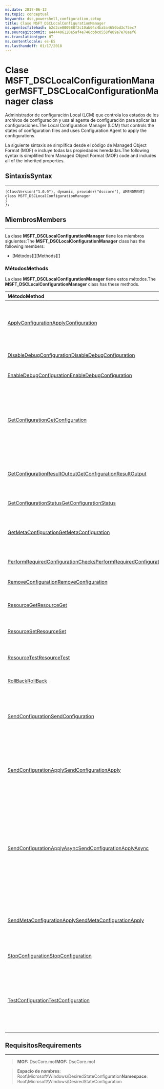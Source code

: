 ```yaml
---
ms.date: 2017-06-12
ms.topic: conceptual
keywords: dsc,powershell,configuration,setup
title: Clase MSFT_DSCLocalConfigurationManager
ms.openlocfilehash: b2d2ce000988f2c10ab04c4ba5a4650bd3c75ec7
ms.sourcegitcommit: a444406120e5af4e746cbbc0558fe89a7e78aef6
ms.translationtype: HT
ms.contentlocale: es-ES
ms.lasthandoff: 01/17/2018
---
```

# <a name="msftdsclocalconfigurationmanager-class"></a><span data-ttu-id="f1be1-103">Clase MSFT_DSCLocalConfigurationManager</span><span class="sxs-lookup"><span data-stu-id="f1be1-103">MSFT_DSCLocalConfigurationManager class</span></span>

<span data-ttu-id="f1be1-104">Administrador de configuración Local (LCM) que controla los estados de los archivos de configuración y usa al agente de configuración para aplicar las configuraciones.</span><span class="sxs-lookup"><span data-stu-id="f1be1-104">The Local Configuration Manager (LCM) that controls the states of configuration files and uses Configuration Agent to apply the configurations.</span></span>

<span data-ttu-id="f1be1-105">La siguiente sintaxis se simplifica desde el código de Managed Object Format (MOF) e incluye todas las propiedades heredadas.</span><span class="sxs-lookup"><span data-stu-id="f1be1-105">The following syntax is simplified from Managed Object Format (MOF) code and includes all of the inherited properties.</span></span>

## <a name="syntax"></a><span data-ttu-id="f1be1-106">Sintaxis</span><span class="sxs-lookup"><span data-stu-id="f1be1-106">Syntax</span></span>
------

``` syntax
[ClassVersion("1.0.0"), dynamic, provider("dsccore"), AMENDMENT]
class MSFT_DSCLocalConfigurationManager
{
};
```

## <a name="members"></a><span data-ttu-id="f1be1-107">Miembros</span><span class="sxs-lookup"><span data-stu-id="f1be1-107">Members</span></span>
-------

<span data-ttu-id="f1be1-108">La clase **MSFT_DSCLocalConfigurationManager** tiene los miembros siguientes:</span><span class="sxs-lookup"><span data-stu-id="f1be1-108">The **MSFT_DSCLocalConfigurationManager** class has the following members:</span></span>

-   <span data-ttu-id="f1be1-109">[Métodos][]</span><span class="sxs-lookup"><span data-stu-id="f1be1-109">[Methods][]</span></span>

### <a name="methods"></a><span data-ttu-id="f1be1-110">Métodos</span><span class="sxs-lookup"><span data-stu-id="f1be1-110">Methods</span></span>

<span data-ttu-id="f1be1-111">La clase **MSFT_DSCLocalConfigurationManager** tiene estos métodos.</span><span class="sxs-lookup"><span data-stu-id="f1be1-111">The **MSFT_DSCLocalConfigurationManager** class has these methods.</span></span>

|<span data-ttu-id="f1be1-112">Método</span><span class="sxs-lookup"><span data-stu-id="f1be1-112">Method</span></span> |<span data-ttu-id="f1be1-113">Descripción</span><span class="sxs-lookup"><span data-stu-id="f1be1-113">Description</span></span> |
|:--- |:---|
| [<span data-ttu-id="f1be1-114">ApplyConfiguration</span><span class="sxs-lookup"><span data-stu-id="f1be1-114">ApplyConfiguration</span></span>](msft-dsclocalconfigurationmanager-applyconfiguration.md)| <span data-ttu-id="f1be1-115">Usa el agente de configuración para aplicar la configuración que está pendiente.</span><span class="sxs-lookup"><span data-stu-id="f1be1-115">Uses the Configuration Agent to apply the configuration that is pending.</span></span>| 
| [<span data-ttu-id="f1be1-116">DisableDebugConfiguration</span><span class="sxs-lookup"><span data-stu-id="f1be1-116">DisableDebugConfiguration</span></span>](msft-dsclocalconfigurationmanager-disabledebugconfiguration.md)| <span data-ttu-id="f1be1-117">Deshabilita la depuración de recursos de DSC.</span><span class="sxs-lookup"><span data-stu-id="f1be1-117">Disables DSC resource debugging.</span></span>| 
| [<span data-ttu-id="f1be1-118">EnableDebugConfiguration</span><span class="sxs-lookup"><span data-stu-id="f1be1-118">EnableDebugConfiguration</span></span>](msft-dsclocalconfigurationmanager-enabledebugconfiguration.md)| <span data-ttu-id="f1be1-119">Habilita la depuración de recursos de DSC.</span><span class="sxs-lookup"><span data-stu-id="f1be1-119">Enables DSC resource debugging.</span></span>| 
| [<span data-ttu-id="f1be1-120">GetConfiguration</span><span class="sxs-lookup"><span data-stu-id="f1be1-120">GetConfiguration</span></span>](msft-dsclocalconfigurationmanager-getconfiguration.md)| <span data-ttu-id="f1be1-121">Envía el documento de configuración al nodo administrado y usa el método **Get** del agente de configuración para aplicar la configuración.</span><span class="sxs-lookup"><span data-stu-id="f1be1-121">Sends the configuration document to the managed node and uses the **Get** method of the Configuration Agent to apply the configuration.</span></span>| 
| [<span data-ttu-id="f1be1-122">GetConfigurationResultOutput</span><span class="sxs-lookup"><span data-stu-id="f1be1-122">GetConfigurationResultOutput</span></span>](msft-dsclocalconfigurationmanager-getconfigurationresultoutput.md)| <span data-ttu-id="f1be1-123">Obtiene la salida del agente de configuración relacionada con un trabajo específico.</span><span class="sxs-lookup"><span data-stu-id="f1be1-123">Gets the Configuration Agent output relating to a specific job.</span></span>| 
| [<span data-ttu-id="f1be1-124">GetConfigurationStatus</span><span class="sxs-lookup"><span data-stu-id="f1be1-124">GetConfigurationStatus</span></span>](msft-dsclocalconfigurationmanager-getconfigurationstatus.md)| <span data-ttu-id="f1be1-125">Obtiene el historial de estado de la configuración.</span><span class="sxs-lookup"><span data-stu-id="f1be1-125">Get the configuration status history.</span></span>| 
| [<span data-ttu-id="f1be1-126">GetMetaConfiguration</span><span class="sxs-lookup"><span data-stu-id="f1be1-126">GetMetaConfiguration</span></span>](msft-dsclocalconfigurationmanager-getmetaconfiguration.md)| <span data-ttu-id="f1be1-127">Obtiene la configuración del LCM que se usa para controlar el agente de configuración.</span><span class="sxs-lookup"><span data-stu-id="f1be1-127">Gets the LCM settings that are used to control Configuration Agent.</span></span>| 
| [<span data-ttu-id="f1be1-128">PerformRequiredConfigurationChecks</span><span class="sxs-lookup"><span data-stu-id="f1be1-128">PerformRequiredConfigurationChecks</span></span>](msft-dsclocalconfigurationmanager-performrequiredconfigurationchecks.md)| <span data-ttu-id="f1be1-129">Inicia la comprobación de coherencia.</span><span class="sxs-lookup"><span data-stu-id="f1be1-129">Starts the consistency check.</span></span>| 
| [<span data-ttu-id="f1be1-130">RemoveConfiguration</span><span class="sxs-lookup"><span data-stu-id="f1be1-130">RemoveConfiguration</span></span>](msft-dsclocalconfigurationmanager-removeconfiguration.md)| <span data-ttu-id="f1be1-131">Quita los archivos de configuración.</span><span class="sxs-lookup"><span data-stu-id="f1be1-131">Removes the configuration files.</span></span>| 
| [<span data-ttu-id="f1be1-132">ResourceGet</span><span class="sxs-lookup"><span data-stu-id="f1be1-132">ResourceGet</span></span>](msft-dsclocalconfigurationmanager-resourceget.md)| <span data-ttu-id="f1be1-133">Llama directamente al método **Get** de un recurso de DSC.</span><span class="sxs-lookup"><span data-stu-id="f1be1-133">Directly calls the **Get** method of a DSC resource.</span></span>| 
| [<span data-ttu-id="f1be1-134">ResourceSet</span><span class="sxs-lookup"><span data-stu-id="f1be1-134">ResourceSet</span></span>](msft-dsclocalconfigurationmanager-resourceset.md)| <span data-ttu-id="f1be1-135">Llama directamente al método **Set** de un recurso de DSC.</span><span class="sxs-lookup"><span data-stu-id="f1be1-135">Directly calls the **Set** method of a DSC resource.</span></span>| 
| [<span data-ttu-id="f1be1-136">ResourceTest</span><span class="sxs-lookup"><span data-stu-id="f1be1-136">ResourceTest</span></span>](msft-dsclocalconfigurationmanager-resourcetest.md)| <span data-ttu-id="f1be1-137">Llama directamente al método **Test** de un recurso de DSC.</span><span class="sxs-lookup"><span data-stu-id="f1be1-137">Directly calls the **Test** method of a DSC resource.</span></span>| 
| [<span data-ttu-id="f1be1-138">RollBack</span><span class="sxs-lookup"><span data-stu-id="f1be1-138">RollBack</span></span>](msft-dsclocalconfigurationmanager-rollback.md)| <span data-ttu-id="f1be1-139">Revierte una configuración anterior.</span><span class="sxs-lookup"><span data-stu-id="f1be1-139">Rolls back to a previous configuration.</span></span>| 
| [<span data-ttu-id="f1be1-140">SendConfiguration</span><span class="sxs-lookup"><span data-stu-id="f1be1-140">SendConfiguration</span></span>](msft-dsclocalconfigurationmanager-sendconfiguration.md)| <span data-ttu-id="f1be1-141">Envía el documento de configuración al nodo administrado y lo guarda como cambio pendiente.</span><span class="sxs-lookup"><span data-stu-id="f1be1-141">Sends the configuration document to the managed node and saves it as a pending change.</span></span>| 
| [<span data-ttu-id="f1be1-142">SendConfigurationApply</span><span class="sxs-lookup"><span data-stu-id="f1be1-142">SendConfigurationApply</span></span>](msft-dsclocalconfigurationmanager-sendconfigurationapply.md)| <span data-ttu-id="f1be1-143">Envía el documento de configuración al nodo administrado y usa al agente de configuración para aplicar la configuración.</span><span class="sxs-lookup"><span data-stu-id="f1be1-143">Sends the configuration document to the managed node and uses the Configuration Agent to apply the configuration.</span></span>| 
| [<span data-ttu-id="f1be1-144">SendConfigurationApplyAsync</span><span class="sxs-lookup"><span data-stu-id="f1be1-144">SendConfigurationApplyAsync</span></span>](msft-dsclocalconfigurationmanager-sendconfigurationapplyasync.md)| <span data-ttu-id="f1be1-145">Envía el documento de configuración al nodo administrado y empieza a usar el agente de configuración para aplicar la configuración.</span><span class="sxs-lookup"><span data-stu-id="f1be1-145">Send the configuration document to the managed node and start using the Configuration Agent to apply the configuration.</span></span> <span data-ttu-id="f1be1-146">Usa GetConfigurationResultOutput para recuperar la salida de resultados.</span><span class="sxs-lookup"><span data-stu-id="f1be1-146">Use GetConfigurationResultOutput to retrieve result output.</span></span>| 
| [<span data-ttu-id="f1be1-147">SendMetaConfigurationApply</span><span class="sxs-lookup"><span data-stu-id="f1be1-147">SendMetaConfigurationApply</span></span>](msft-dsclocalconfigurationmanager-sendmetaconfigurationapply.md)| <span data-ttu-id="f1be1-148">Establece la configuración del LCM que se usa para controlar el agente de configuración.</span><span class="sxs-lookup"><span data-stu-id="f1be1-148">Sets the LCM settings that are used to control the Configuration Agent.</span></span>| 
| [<span data-ttu-id="f1be1-149">StopConfiguration</span><span class="sxs-lookup"><span data-stu-id="f1be1-149">StopConfiguration</span></span>](msft-dsclocalconfigurationmanager-stopconfiguration.md)| <span data-ttu-id="f1be1-150">Detiene la configuración que está en curso.</span><span class="sxs-lookup"><span data-stu-id="f1be1-150">Stops the configuration that is in progress.</span></span>| 
| [<span data-ttu-id="f1be1-151">TestConfiguration</span><span class="sxs-lookup"><span data-stu-id="f1be1-151">TestConfiguration</span></span>](msft-dsclocalconfigurationmanager-testconfiguration.md)| <span data-ttu-id="f1be1-152">Envía el documento de configuración al nodo administrado y prueba la configuración actual frente al documento.</span><span class="sxs-lookup"><span data-stu-id="f1be1-152">Sends the configuration document to the managed node and verifies the current configuration against the document.</span></span>| 



 

## <a name="requirements"></a><span data-ttu-id="f1be1-153">Requisitos</span><span class="sxs-lookup"><span data-stu-id="f1be1-153">Requirements</span></span>
------------
><span data-ttu-id="f1be1-154">**MOF:** DscCore.mof</span><span class="sxs-lookup"><span data-stu-id="f1be1-154">**MOF:** DscCore.mof</span></span>

><span data-ttu-id="f1be1-155">**Espacio de nombres**: Root\Microsoft\Windows\DesiredStateConfiguration</span><span class="sxs-lookup"><span data-stu-id="f1be1-155">**Namespace**: Root\Microsoft\Windows\DesiredStateConfiguration</span></span>



 

 



